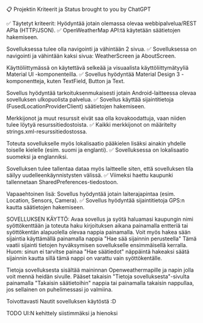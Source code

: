 📋 Projektin Kriteerit ja Status brought to you by ChatGPT

✅ Täytetyt kriteerit:
Hyödyntää jotain olemassa olevaa webbipalvelua/REST APIa (HTTP/JSON).
✅ OpenWeatherMap API:tä käytetään säätietojen hakemiseen.

Sovelluksessa tulee olla navigointi ja vähintään 2 sivua.
✅ Sovelluksessa on navigointi ja vähintään kaksi sivua: WeatherScreen ja AboutScreen.

Käyttöliittymässä on käytettävä selkeää ja visuaalista käyttöliittymätyyliä Material UI -komponenteilla.
✅ Sovellus hyödyntää Material Design 3 -komponentteja, kuten TextField, Button ja Text.

Sovellus hyödyntää tarkoituksenmukaisesti jotain Android-laitteessa olevaa sovelluksen ulkopuolista palvelua.
✅ Sovellus käyttää sijaintitietoja (FusedLocationProviderClient) säätietojen hakemiseen.

Merkkijonot ja muut resurssit eivät saa olla kovakoodattuja, vaan niiden tulee löytyä resurssitiedostoista.
✅ Kaikki merkkijonot on määritelty strings.xml-resurssitiedostossa.

Toteuta sovellukselle myös lokalisaatio pääkielen lisäksi ainakin yhdelle toiselle kielelle (esim. suomi ja englanti).
✅ Sovelluksessa on lokalisaatio suomeksi ja englanniksi.

Sovelluksen tulee tallentaa dataa myös laitteelle siten, että sovelluksen tila säilyy uudelleenkäynnistysten välissä.
✅ Viimeksi haettu kaupunki tallennetaan SharedPreferences-tiedostoon.

Vapaaehtoinen lisä: Sovellus hyödyntää jotain laiterajapintaa (esim. Location, Sensors, Camera).
✅ Sovellus hyödyntää sijaintitietoja GPS:n kautta säätietojen hakemiseen.

SOVELLUKSEN KÄYTTÖ:
Avaa sovellus ja syötä haluamasi kaupungin nimi syöttökenttään ja toteuta haku kirjoituksen aikana painamalla entteriä tai syöttökentän alapuolella olevaa nappia painamalla. 
Voit myös hakea sään sijaintia käyttämällä painamalla nappia "Hae sää sijainnin perusteella" Tämä vaatii sijainti tietojen hyväksymisen sovellukselle ensimmäisellä kerralla. 
Huom: sinun ei tarvitse painaa "Hae säätiedot" näppäintä hakeaksi säätä sijainnin kautta sillä tämä nappi on varattu vain syöttökentälle.

Tietoja sovelluksesta sisältää maininnan Openweathermapille ja napin jolla voit mennä heidän sivulle.
Pääset takaisin "Tietoja sovelluksesta"-sivulta painamalla "Takaisin säätietoihin" nappia tai painamalla takaisin nappullaa, jos sellainen on puhelimessasi jo valmiina.

Toivottavasti Nautit sovelluksen käytöstä :D

TODO UI:N kehittely siistimmäksi ja hienoksi

